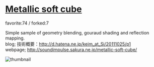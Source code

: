 # [Metallic soft cube](http://fl.corge.net/c/A2Hq)

favorite:74 / forked:7

Simple sample of geometry blending, gouraud shading and reflection mapping.  
blog; 技術概要：http://d.hatena.ne.jp/keim_at_Si/20111025/p1  
webpage; http://soundimpulse.sakura.ne.jp/metallic-soft-cube/

![thumbnail](./thumbnail.jpg)
